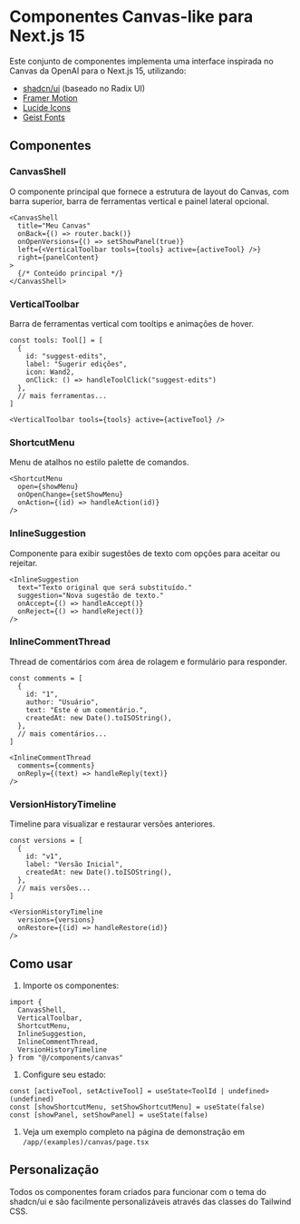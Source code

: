 # Componentes Canvas-like para Next.js 15

Este conjunto de componentes implementa uma interface inspirada no Canvas da OpenAI para o Next.js 15, utilizando:

- [shadcn/ui](https://ui.shadcn.com/) (baseado no Radix UI)
- [Framer Motion](https://www.framer.com/motion/)
- [Lucide Icons](https://lucide.dev/)
- [Geist Fonts](https://vercel.com/font)

## Componentes

### CanvasShell

O componente principal que fornece a estrutura de layout do Canvas, com barra superior, barra de ferramentas vertical e painel lateral opcional.

```tsx
<CanvasShell
  title="Meu Canvas"
  onBack={() => router.back()}
  onOpenVersions={() => setShowPanel(true)}
  left={<VerticalToolbar tools={tools} active={activeTool} />}
  right={panelContent}
>
  {/* Conteúdo principal */}
</CanvasShell>
```

### VerticalToolbar

Barra de ferramentas vertical com tooltips e animações de hover.

```tsx
const tools: Tool[] = [
  { 
    id: "suggest-edits", 
    label: "Sugerir edições", 
    icon: Wand2, 
    onClick: () => handleToolClick("suggest-edits") 
  },
  // mais ferramentas...
]

<VerticalToolbar tools={tools} active={activeTool} />
```

### ShortcutMenu

Menu de atalhos no estilo palette de comandos.

```tsx
<ShortcutMenu 
  open={showMenu} 
  onOpenChange={setShowMenu} 
  onAction={(id) => handleAction(id)} 
/>
```

### InlineSuggestion

Componente para exibir sugestões de texto com opções para aceitar ou rejeitar.

```tsx
<InlineSuggestion
  text="Texto original que será substituído."
  suggestion="Nova sugestão de texto."
  onAccept={() => handleAccept()}
  onReject={() => handleReject()}
/>
```

### InlineCommentThread

Thread de comentários com área de rolagem e formulário para responder.

```tsx
const comments = [
  {
    id: "1",
    author: "Usuário",
    text: "Este é um comentário.",
    createdAt: new Date().toISOString(),
  },
  // mais comentários...
]

<InlineCommentThread
  comments={comments}
  onReply={(text) => handleReply(text)}
/>
```

### VersionHistoryTimeline

Timeline para visualizar e restaurar versões anteriores.

```tsx
const versions = [
  {
    id: "v1",
    label: "Versão Inicial",
    createdAt: new Date().toISOString(),
  },
  // mais versões...
]

<VersionHistoryTimeline
  versions={versions}
  onRestore={(id) => handleRestore(id)}
/>
```

## Como usar

1. Importe os componentes:

```tsx
import { 
  CanvasShell, 
  VerticalToolbar, 
  ShortcutMenu,
  InlineSuggestion,
  InlineCommentThread,
  VersionHistoryTimeline 
} from "@/components/canvas"
```

1. Configure seu estado:

```tsx
const [activeTool, setActiveTool] = useState<ToolId | undefined>(undefined)
const [showShortcutMenu, setShowShortcutMenu] = useState(false)
const [showPanel, setShowPanel] = useState(false)
```

1. Veja um exemplo completo na página de demonstração em `/app/(examples)/canvas/page.tsx`

## Personalização

Todos os componentes foram criados para funcionar com o tema do shadcn/ui e são facilmente personalizáveis através das classes do Tailwind CSS.